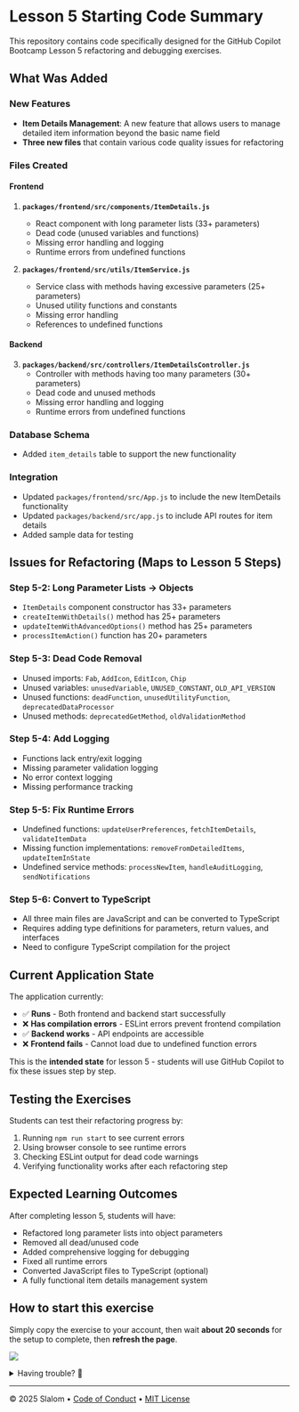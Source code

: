 # Lesson 5 Starting Code Summary

This repository contains code specifically designed for the GitHub Copilot Bootcamp Lesson 5 refactoring and debugging exercises.

## What Was Added

### New Features
- **Item Details Management**: A new feature that allows users to manage detailed item information beyond the basic name field
- **Three new files** that contain various code quality issues for refactoring

### Files Created

#### Frontend
1. **`packages/frontend/src/components/ItemDetails.js`**
   - React component with long parameter lists (33+ parameters)
   - Dead code (unused variables and functions)
   - Missing error handling and logging
   - Runtime errors from undefined functions

2. **`packages/frontend/src/utils/ItemService.js`**
   - Service class with methods having excessive parameters (25+ parameters)
   - Unused utility functions and constants
   - Missing error handling
   - References to undefined functions

#### Backend
3. **`packages/backend/src/controllers/ItemDetailsController.js`**
   - Controller with methods having too many parameters (30+ parameters)
   - Dead code and unused methods
   - Missing error handling and logging
   - Runtime errors from undefined functions

### Database Schema
- Added `item_details` table to support the new functionality

### Integration
- Updated `packages/frontend/src/App.js` to include the new ItemDetails functionality
- Updated `packages/backend/src/app.js` to include API routes for item details
- Added sample data for testing

## Issues for Refactoring (Maps to Lesson 5 Steps)

### Step 5-2: Long Parameter Lists → Objects
- `ItemDetails` component constructor has 33+ parameters
- `createItemWithDetails()` method has 25+ parameters  
- `updateItemWithAdvancedOptions()` method has 25+ parameters
- `processItemAction()` function has 20+ parameters

### Step 5-3: Dead Code Removal
- Unused imports: `Fab`, `AddIcon`, `EditIcon`, `Chip`
- Unused variables: `unusedVariable`, `UNUSED_CONSTANT`, `OLD_API_VERSION`
- Unused functions: `deadFunction`, `unusedUtilityFunction`, `deprecatedDataProcessor`
- Unused methods: `deprecatedGetMethod`, `oldValidationMethod`

### Step 5-4: Add Logging
- Functions lack entry/exit logging
- Missing parameter validation logging
- No error context logging
- Missing performance tracking

### Step 5-5: Fix Runtime Errors
- Undefined functions: `updateUserPreferences`, `fetchItemDetails`, `validateItemData`
- Missing function implementations: `removeFromDetailedItems`, `updateItemInState`
- Undefined service methods: `processNewItem`, `handleAuditLogging`, `sendNotifications`

### Step 5-6: Convert to TypeScript
- All three main files are JavaScript and can be converted to TypeScript
- Requires adding type definitions for parameters, return values, and interfaces
- Need to configure TypeScript compilation for the project

## Current Application State

The application currently:
- ✅ **Runs** - Both frontend and backend start successfully
- ❌ **Has compilation errors** - ESLint errors prevent frontend compilation
- ✅ **Backend works** - API endpoints are accessible
- ❌ **Frontend fails** - Cannot load due to undefined function errors

This is the **intended state** for lesson 5 - students will use GitHub Copilot to fix these issues step by step.

## Testing the Exercises

Students can test their refactoring progress by:
1. Running `npm run start` to see current errors
2. Using browser console to see runtime errors  
3. Checking ESLint output for dead code warnings
4. Verifying functionality works after each refactoring step

## Expected Learning Outcomes

After completing lesson 5, students will have:
- Refactored long parameter lists into object parameters
- Removed all dead/unused code
- Added comprehensive logging for debugging
- Fixed all runtime errors
- Converted JavaScript files to TypeScript (optional)
- A fully functional item details management system



## How to start this exercise

Simply copy the exercise to your account, then wait **about 20 seconds** for the setup to complete, then **refresh the page**.

[![](https://img.shields.io/badge/Copy%20Exercise-%E2%86%92-1f883d?style=for-the-badge&logo=github&labelColor=197935)](https://github.com/new?template_owner=andykongslalom&template_name=copilot-bootcamp-lesson-5&owner=%40me&name=copilot-bootcamp-lesson-5&description=Lesson+5+Refactoring&visibility=public)

<details>
<summary>Having trouble? 🤷</summary><br/>

When copying the exercise, we recommend the following settings:

- For owner, choose your personal account or an organization to host the repository.
- We recommend creating a public repository, since private repositories will use Actions minutes.
   
If the exercise isn't ready in 20 seconds, please check the Actions tab.

- Check to see if a job is running. Sometimes it simply takes a bit longer.
- If the page shows a failed job, please submit an issue.

</details>

---

&copy; 2025 Slalom &bull; [Code of Conduct](https://www.contributor-covenant.org/version/2/1/code_of_conduct/code_of_conduct.md) &bull; [MIT License](https://gh.io/mit)